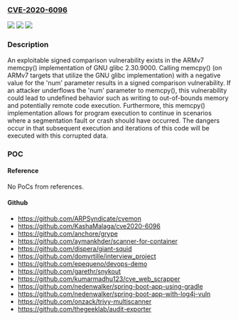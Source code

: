 ### [CVE-2020-6096](https://cve.mitre.org/cgi-bin/cvename.cgi?name=CVE-2020-6096)
![](https://img.shields.io/static/v1?label=Product&message=GNU%20glibc&color=blue)
![](https://img.shields.io/static/v1?label=Version&message=n%2Fa&color=blue)
![](https://img.shields.io/static/v1?label=Vulnerability&message=CWE-195%3A%20Signed%20to%20Unsigned%20Conversion%20Error&color=brighgreen)

### Description

An exploitable signed comparison vulnerability exists in the ARMv7 memcpy() implementation of GNU glibc 2.30.9000. Calling memcpy() (on ARMv7 targets that utilize the GNU glibc implementation) with a negative value for the 'num' parameter results in a signed comparison vulnerability. If an attacker underflows the 'num' parameter to memcpy(), this vulnerability could lead to undefined behavior such as writing to out-of-bounds memory and potentially remote code execution. Furthermore, this memcpy() implementation allows for program execution to continue in scenarios where a segmentation fault or crash should have occurred. The dangers occur in that subsequent execution and iterations of this code will be executed with this corrupted data.

### POC

#### Reference
No PoCs from references.

#### Github
- https://github.com/ARPSyndicate/cvemon
- https://github.com/KashaMalaga/cve2020-6096
- https://github.com/anchore/grype
- https://github.com/aymankhder/scanner-for-container
- https://github.com/dispera/giant-squid
- https://github.com/domyrtille/interview_project
- https://github.com/epequeno/devops-demo
- https://github.com/garethr/snykout
- https://github.com/kumarmadhu123/cve_web_scrapper
- https://github.com/nedenwalker/spring-boot-app-using-gradle
- https://github.com/nedenwalker/spring-boot-app-with-log4j-vuln
- https://github.com/onzack/trivy-multiscanner
- https://github.com/thegeeklab/audit-exporter

